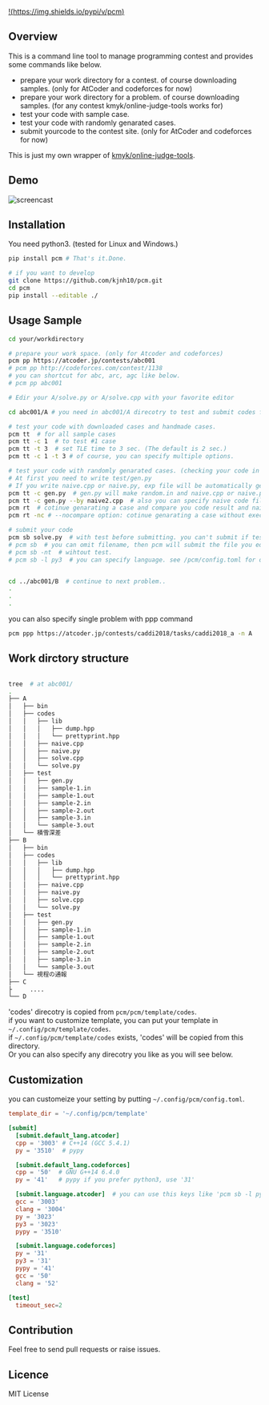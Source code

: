 [!(https://img.shields.io/pypi/v/pcm)](https://pypi.org/project/pcm/)

## Overview

This is a command line tool to manage programming contest and provides some commands like below.

* prepare your work directory for a contest. of course downloading samples. (only for AtCoder and codeforces for now)
* prepare your work directory for a problem. of course downloading samples. (for any contest kmyk/online-judge-tools works for)
* test your code with sample case.
* test your code with randomly genarated cases.
* submit yourcode to the contest site. (only for AtCoder and codeforces for now)

This is just my own wrapper of [kmyk/online-judge-tools](https://github.com/kmyk/online-judge-tools).  

## Demo
![screencast](https://github.com/kjnh10/pcm/blob/sample-gif-test/demo.gif)

## Installation
You need python3. (tested for Linux and Windows.)

```bash
pip install pcm # That's it.Done.

# if you want to develop
git clone https://github.com/kjnh10/pcm.git
cd pcm
pip install --editable ./
```

## Usage Sample

```bash
cd your/workdirectory

# prepare your work space. (only for Atcoder and codeforces)
pcm pp https://atcoder.jp/contests/abc001
# pcm pp http://codeforces.com/contest/1138
# you can shortcut for abc, arc, agc like below.
# pcm pp abc001

# Edir your A/solve.py or A/solve.cpp with your favorite editor

cd abc001/A # you need in abc001/A direcotry to test and submit codes for problem A.

# test your code with downloaded cases and handmade cases.
pcm tt  # for all sample cases
pcm tt -c 1  # to test #1 case
pcm tt -t 3  # set TLE time to 3 sec. (The default is 2 sec.)
pcm tt -c 1 -t 3 # of course, you can specify multiple options.

# test your code with randomly genarated cases. (checking your code in contest with your naive code, finding errors after contest with a AC code, hacks)
# At first you need to write test/gen.py
# If you write naive.cpp or naive.py, exp file will be automatically genarated
pcm tt -c gen.py  # gen.py will make random.in and naive.cpp or naive.py will make random.out with random.in. then test.
pcm tt -c gen.py --by naive2.cpp  # also you can specify naive code file for generating expected with --by option. this is same for rt command below.
pcm rt  # cotinue genarating a case and compare you code result and naive code result until they are different.
pcm rt -nc # --nocompare option: cotinue genarating a case without executing naive code and comparing. This is for testing large case (which is TLE for naive code) in terms of TLE, overflow and so on.

# submit your code
pcm sb solve.py  # with test before submitting. you can't submit if tests fail.
# pcm sb  # you can omit filename, then pcm will submit the file you edited last.
# pcm sb -nt  # wihtout test.
# pcm sb -l py3  # you can specify language. see /pcm/config.toml for other language you can use.


cd ../abc001/B  # continue to next problem..
.
.
.

```

you can also specify single problem with ppp command
```bash
pcm ppp https://atcoder.jp/contests/caddi2018/tasks/caddi2018_a -n A
```

## Work dirctory structure

``` bash

tree  # at abc001/
.
├── A
│   ├── bin
│   ├── codes
│   │   ├── lib
│   │   │   ├── dump.hpp
│   │   │   └── prettyprint.hpp
│   │   ├── naive.cpp
│   │   ├── naive.py
│   │   ├── solve.cpp
│   │   └── solve.py
│   ├── test
│   │   ├── gen.py
│   │   ├── sample-1.in
│   │   ├── sample-1.out
│   │   ├── sample-2.in
│   │   ├── sample-2.out
│   │   ├── sample-3.in
│   │   └── sample-3.out
│   └── 積雪深差
├── B
│   ├── bin
│   ├── codes
│   │   ├── lib
│   │   │   ├── dump.hpp
│   │   │   └── prettyprint.hpp
│   │   ├── naive.cpp
│   │   ├── naive.py
│   │   ├── solve.cpp
│   │   └── solve.py
│   ├── test
│   │   ├── gen.py
│   │   ├── sample-1.in
│   │   ├── sample-1.out
│   │   ├── sample-2.in
│   │   ├── sample-2.out
│   │   ├── sample-3.in
│   │   └── sample-3.out
│   └── 視程の通報
├── C
├     ....
└── D
```

'codes' direcotry is copied from `pcm/pcm/template/codes`.  
if you want to customize template, you can put your template in `~/.config/pcm/template/codes`.  
if `~/.config/pcm/template/codes` exists, 'codes' will be copied from this directory.  
Or you can also specify any direcotry you like as you will see below.  

## Customization

you can customeize your setting by putting `~/.config/pcm/config.toml`.

``` toml
template_dir = '~/.config/pcm/template'

[submit]
  [submit.default_lang.atcoder]
  cpp = '3003' # C++14 (GCC 5.4.1)
  py = '3510'  # pypy

  [submit.default_lang.codeforces]
  cpp = '50'  # GNU G++14 6.4.0
  py = '41'   # pypy if you prefer python3, use '31'

  [submit.language.atcoder]  # you can use this keys like 'pcm sb -l pypy'
  gcc = '3003'
  clang = '3004'
  py = '3023'
  py3 = '3023'
  pypy = '3510'

  [submit.language.codeforces]
  py = '31'
  py3 = '31'
  pypy = '41'
  gcc = '50'
  clang = '52'

[test]
  timeout_sec=2
```

## Contribution
Feel free to send pull requests or raise issues.

## Licence
MIT License
